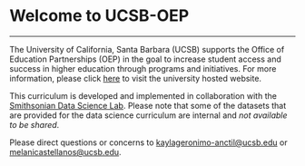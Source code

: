 # Welcome to UCSB-OEP

***
The University of California, Santa Barbara (UCSB) supports the Office of Education Partnerships (OEP) in the goal to increase student access and success in higher education through programs and initiatives. For more information, please click [here](https://oep.ucsb.edu/) to visit the university hosted website.

This curriculum is developed and implemented in collaboration with the [Smithsonian Data Science Lab](https://datascience.si.edu/). Please note that some of the datasets that are provided for the data science curriculum are internal and *not available to be shared*.

Please direct questions or concerns to <kaylageronimo-anctil@ucsb.edu> or <melanicastellanos@ucsb.edu>.
